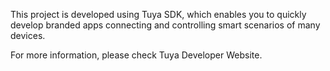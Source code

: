 This project is developed using Tuya SDK, which enables you to quickly develop branded apps connecting and controlling smart scenarios of many devices.

For more information, please check Tuya Developer Website.
